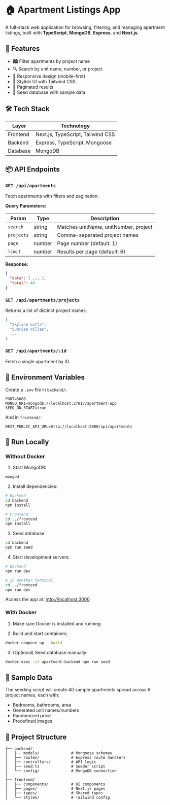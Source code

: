 # 🏠 Apartment Listings App

A full-stack web application for browsing, filtering, and managing apartment listings, built with **TypeScript**, **MongoDB**, **Express**, and **Next.js**.

## 🌟 Features

- 🏙 Filter apartments by project name
- 🔍 Search by unit name, number, or project
- 📱 Responsive design (mobile-first)
- 🎨 Stylish UI with Tailwind CSS
- 🔄 Paginated results
- 🌱 Seed database with sample data

## 🛠️ Tech Stack

| Layer       | Technology                         |
|-------------|-------------------------------------|
| Frontend    | Next.js, TypeScript, Tailwind CSS   |
| Backend     | Express, TypeScript, Mongoose       |
| Database    | MongoDB                             |

## 📦 API Endpoints

### `GET /api/apartments`

Fetch apartments with filters and pagination.

**Query Parameters:**

| Param     | Type     | Description                          |
|-----------|----------|--------------------------------------|
| `search`  | string   | Matches unitName, unitNumber, project |
| `projects`| string   | Comma-separated project names         |
| `page`    | number   | Page number (default: 1)              |
| `limit`   | number   | Results per page (default: 6)         |

**Response:**
```json
{
  "data": [ ... ],
  "total": 40
}
```

### `GET /api/apartments/projects`

Returns a list of distinct project names:
```json
[
  "Skyline Lofts",
  "Sunrise Villas",
  ...
]
```

### `GET /api/apartments/:id`

Fetch a single apartment by ID.

## 🧪 Environment Variables

Create a `.env` file in `backend/`:
```env
PORT=5000
MONGO_URI=mongodb://localhost:27017/apartment-app
SEED_ON_START=true
```

And in `frontend/`:
```env
NEXT_PUBLIC_API_URL=http://localhost:5000/api/apartments
```

## 🚀 Run Locally

### Without Docker

1. Start MongoDB:
```bash
mongod
```

2. Install dependencies:
```bash
# Backend
cd backend
npm install

# Frontend
cd ../frontend
npm install
```

3. Seed database:
```bash
cd backend
npm run seed
```

4. Start development servers:
```bash
# Backend
npm run dev

# In another terminal
cd ../frontend
npm run dev
```

Access the app at: [http://localhost:3000](http://localhost:3000)

### With Docker

1. Make sure Docker is installed and running

2. Build and start containers:
```bash
docker-compose up --build
```

3. (Optional) Seed database manually:
```bash
docker exec -it apartment-backend npm run seed
```

## 🧪 Sample Data

The seeding script will create 40 sample apartments spread across 6 project names, each with:

- Bedrooms, bathrooms, area
- Generated unit names/numbers
- Randomized price
- Predefined images

## 📁 Project Structure

```
├── backend/
│   ├── models/              # Mongoose schemas
│   ├── routes/              # Express route handlers
│   ├── controllers/         # API logic
│   ├── seed.ts              # Seeder script
│   └── config/              # MongoDB connection
│
├── frontend/
│   ├── components/          # UI components
│   ├── pages/               # Next.js pages
│   ├── types/               # Shared types
│   └── styles/              # Tailwind config
```